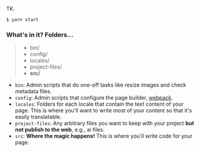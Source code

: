 TK.

```
$ yarn start
```


### What's in it? Folders...

> - bin/
> - config/
> - locales/
> - project-files/
> - **src/**

- `bin`: Admin scripts that do one-off tasks like resize images and check metadata files.
- `config`: Admin scripts that configure the page builder, [webpack](https://webpack.js.org/).
- `locales`: Folders for each locale that contain the text content of your page. This is where you'll want to write most of your content so that it's easily translatable.
- `project-files`: Any arbitrary files you want to keep with your project **but not publish to the web**, e.g., ai files.
- `src`: **Where the magic happens!** This is where you'll write code for your page.
